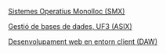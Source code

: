 [Sistemes Operatius Monolloc (SMX)](https://jrodr236.github.io/SOM/)

[Gestió de bases de dades, UF3 (ASIX)](https://jrodr236.github.io/GBD-UF3/)

[Desenvolupament web en entorn client (DAW)](https://jrodr236.github.io/DWEC/)
